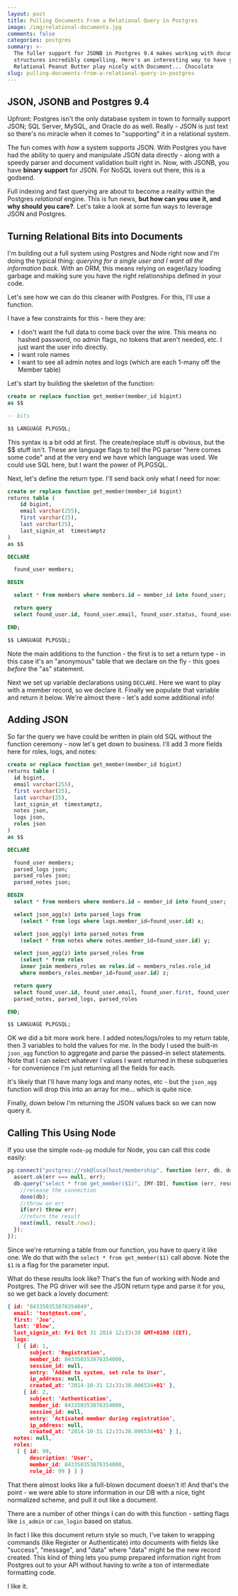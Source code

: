 ```yaml
---
layout: post
title: Pulling Documents From a Relational Query in Postgres
image: /img/relational-documents.jpg
comments: false
categories: postgres
summary: >-
  The fuller support for JSONB in Postgres 9.4 makes working with document
  structures incredibly compelling. Here's an interesting way to have your
  Relational Peanut Butter play nicely with Document... Chocolate
slug: pulling-documents-from-a-relational-query-in-postgres
---
```


## JSON, JSONB and Postgres 9.4

Upfront: Postgres isn't the only database system in town to formally support JSON; SQL Server, MySQL, and Oracle do as well. Really - JSON is just text so there's no miracle when it comes to "supporting" it in a relational system.

The fun comes with *how* a system supports JSON. With Postgres you have had the ability to query and manipulate JSON data directly - along with a speedy parser and document validation built right in. Now, with JSONB, you have **binary support** for JSON. For NoSQL lovers out there, this is a godsend.

Full indexing and fast querying are about to become a reality within the Postgres *relational* engine. This is fun news, **but how can you use it, and why should you care?**. Let's take a look at some fun ways to leverage JSON and Postgres.

## Turning Relational Bits into Documents

I'm building out a full system using Postgres and Node right now and I'm doing the typical thing: *querying for a single user and I want all the information back*. With an ORM, this means relying on eager/lazy loading garbage and making sure you have the right relationships defined in your code.

Let's see how we can do this cleaner with Postgres. For this, I'll use a function.

I have a few constraints for this - here they are:

 - I don't want the full data to come back over the wire. This means no hashed password, no admin flags, no tokens that aren't needed, etc. I just want the user info directly.
 - I want role names
 - I want to see all admin notes and logs (which are each 1-many off the Member table)

Let's start by building the skeleton of the function:

```sql
create or replace function get_member(member_id bigint)
as $$

-- bits

$$ LANGUAGE PLPGSQL;
```

This syntax is a bit odd at first. The create/replace stuff is obvious, but the $$ stuff isn't. These are language flags to tell the PG parser "here comes some code" and at the very end we have which language was used. We could use SQL here, but I want the power of PLPGSQL.

Next, let's define the return type. I'll send back only what I need for now:

```sql
create or replace function get_member(member_id bigint)
returns table (
	id bigint,
	email varchar(255),
	first varchar(25),
	last varchar(25),
	last_signin_at  timestamptz
)
as $$

DECLARE

  found_user members;

BEGIN

  select * from members where members.id = member_id into found_user;

  return query
  select found_user.id, found_user.email, found_user.status, found_user.first, found_user.last, found_user.last_signin_at

END;

$$ LANGUAGE PLPGSQL;
```

Note the main additions to the function - the first is to set a return type - in this case it's an "anonymous" table that we declare on the fly - this goes *before* the "as" statement.

Next we set up variable declarations using `DECLARE`. Here we want to play with a member record, so we declare it. Finally we populate that variable and return it below. We're almost there - let's add some additional info!

## Adding JSON

So far the query we have could be written in plain old SQL without the function ceremony - now let's get down to business. I'll add 3 more fields here for roles, logs, and notes:

```sql
create or replace function get_member(member_id bigint)
returns table (
  id bigint,
  email varchar(255),
  first varchar(25),
  last varchar(25),
  last_signin_at  timestamptz,
  notes json,
  logs json,
  roles json
)
as $$

DECLARE

  found_user members;
  parsed_logs json;
  parsed_roles json;
  parsed_notes json;

BEGIN
  select * from members where members.id = member_id into found_user;

  select json_agg(x) into parsed_logs from
	(select * from logs where logs.member_id=found_user.id) x;

  select json_agg(y) into parsed_notes from
	(select * from notes where notes.member_id=found_user.id) y;

  select json_agg(z) into parsed_roles from
	(select * from roles
	inner join members_roles on roles.id = members_roles.role_id
	where members_roles.member_id=found_user.id) z;

  return query
  select found_user.id, found_user.email, found_user.first, found_user.last, found_user.last_signin_at,
  parsed_notes, parsed_logs, parsed_roles

END;

$$ LANGUAGE PLPGSQL;
```

OK we did a bit more work here. I added notes/logs/roles to my return table, then 3 variables to hold the values for me. In the body I used the built-in `json_agg` function to aggregate and parse the passed-in select statements. Note that I can select whatever I values I want returned in these subqueries - for convenience I'm just returning all the fields for each.

It's likely that I'll have many logs and many notes, etc - but the `json_agg` function will drop this into an array for me... which is quite nice.

Finally, down below I'm returning the JSON values back so we can now query it.

## Calling This Using Node

If you use the simple `node-pg` module for Node, you can call this code easily:

```javascript
pg.connect("postgres://rob@localhost/membership", function (err, db, done) {
  assert.ok(err === null, err);
  db.query("select * from get_member($1)", [MY-ID], function (err, result) {
    //release the connection
    done(db);
    //throw on err
    if(err) throw err;
    //return the result
    next(null, result.rows);
  });
});
```

Since we're returning a table from our function, you have to query it like one. We do that with the `select * from get_member($1)` call above. Note the `$1` is a flag for the parameter input.

What do these results look like? That's the fun of working with Node and Postgres. The PG driver will see the JSON return type and parse it for you, so we get back a lovely document:

```json
{ id: '843350353876354049',
  email: 'test@test.com',
  first: 'Joe',
  last: 'Blow',
  last_signin_at: Fri Oct 31 2014 12:33:38 GMT+0100 (CET),
  logs:
   [ { id: 1,
       subject: 'Registration',
       member_id: 843350353876354000,
       session_id: null,
       entry: 'Added to system, set role to User',
       ip_address: null,
       created_at: '2014-10-31 12:33:38.006534+01' },
     { id: 2,
       subject: 'Authentication',
       member_id: 843350353876354000,
       session_id: null,
       entry: 'Activated member during registration',
       ip_address: null,
       created_at: '2014-10-31 12:33:38.006534+01' } ],
  notes: null,
  roles:
   [ { id: 99,
       description: 'User',
       member_id: 843350353876354000,
       role_id: 99 } ] }
```

That there almost looks like a full-blown document doesn't it! And that's the point - we were able to store information in our DB with a nice, tight normalized scheme, and pull it out like a document.

There are a number of other things I can do with this function - setting flags like `is_admin` or `can_login` based on status.

In fact I like this document return style so much, I've taken to wrapping commands (like Register or Authenticate) into documents with fields like "success", "message", and "data" where "data" might be the new record created. This kind of thing lets you pump prepared information right from Postgres out to your API without having to write a ton of intermediate formatting code.

I like it.

